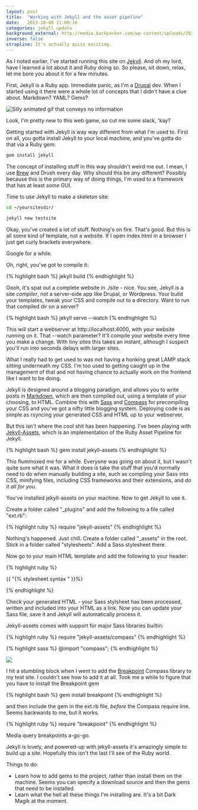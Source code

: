 ```yaml
---
layout: post
title:  "Working with Jekyll and the asset pipeline"
date:   2013-10-08 11:00:16
categories: jekyll update
background_external: http://media.backpacker.com/wp-content/uploads/2014/11/AmericanWild_mcgownPeak_Howard_1400x400.jpg
inverse: false
strapline: It's actually quite exciting.
---
```



As I noted earlier, I've started running this site on [Jekyll][1].  And oh my lord, have I learned a lot about it and Ruby doing so. So please, sit down, relax, let me bore you about it for a few minutes.

First, Jekyll is a Ruby app. Immediate panic, as I'm a [Drupal][2] dev. When I started using it there were a whole lot of concepts that I didn't have a clue about. Markdown? YAML? Gems?

![Silly animated gif that conveys no information][wtf]

Look, I'm pretty new to this web game, so cut me some slack, 'kay?

Getting started with Jekyll is way way different from what I'm used to. First on all, you gotta install Jekyll to your local machine, and you've gotta do that via a Ruby gem:



```bash
gem install jekyll
```


The concept of installing stuff in this way shouldn't weird me out. I mean, I use [Brew][8] and Drush every day. Why should this be any different? Possibly because this is the primary way of doing things, I'm used to a framework that has at least *some* GUI.

Time to use Jekyll to make a skeleton site:

```bash
cd ~/yoursitesdir/

jekyll new testsite
```

Okay, you've created a lot of stuff. Nothing's on fire. That's good. But this is all some kind of template, not a website. If I open index.html in a browser I just get curly brackets everywhere.

Google for a while.

Oh, right, you've got to compile it:

{% highlight bash %}
jekyll build
{% endhighlight %}

Oooh, it's spat out a complete website in ./site - nice. You see, Jekyll is a site *compiler*, not a server-side app like Drupal, or Wordpress. Your build your templates, tweak your CSS and compile out to a directory. Want to run that compiled dir on a server?

{% highlight bash %}
jekyll serve --watch
{% endhighlight %}

This will start a webserver at http://localhost:4000, with your website running on it. That --watch parameter? It'll compile your website every time you make a change. With tiny sites this takes an instant, although I suspect you'll run into seconds delays with larger sites.

What I really had to get used to was not having a honking great LAMP stack sitting underneath my CSS. I'm too used to getting caught up in the management of that and not having chance to actually work on the frontend like I want to be doing.

Jekyll is designed around a blogging paradigm, and allows you to write posts in [Markdown][3], which are then compiled out, using a template of your choosing, to HTML. Combine this with [Sass][5] and [Compass][6] for precompiling your CSS and you've got a nifty little blogging system. Deploying code is as simple as rsyncing your generated CSS and HTML up to your webserver.

But this isn't where the cool shit has been happening. I've been playing with [Jekyll-Assets][4], which is an implementation of the Ruby Asset Pipeline for Jekyll.

{% highlight bash %}
gem install jekyll-assets
{% endhighlight %}

This flummoxed me for a while. Everyone was going on about it, but I wasn't quite sure what it was. What it does is take the stuff that you'd normally need to do when manually building a site, such as compiling your Sass into CSS, minifying files, including CSS frameworks and their extensions, and *do it all for you*.

You've installed jekyll-assets on your machine. Now to get Jekyll to use it.

Create a folder called "_plugins" and add the following to a file called "ext.rb":

{% highlight ruby %}
require "jekyll-assets"
{% endhighlight %}

Nothing's happened. Just chill. Create a folder called "_assets" in the root. Stick in a folder called "stylesheets". Add a Sass stylesheet there.

Now go to your main HTML template and add the following to your header:

{% highlight ruby %}

{{ "{% stylesheet syntax " }}%}

{% endhighlight %}

Check your generated HTML - your Sass stylsheet has been processed, written and included into your HTML as a link. Now you can update your Sass file, save it and Jekyll will automatically process it.

Jekyll-assets comes with support for major Sass libraries builtin:

{% highlight ruby %}
require "jekyll-assets/compass"
{% endhighlight %}

{% highlight sass %}
@import "compass";
{% endhighlight %}

![][whoah]

I hit a stumbling block when I went to add the [Breakpoint][6] Compass library to my test site. I couldn't see how to add it at all. Took me a while to figure that you have to install the Breakpoint gem

{% highlight bash %}
gem install breakpoint
{% endhighlight %}

and then include the gem in the ext.rb file, *before* the Compass require line. Seems backwards to me, but it works.

{% highlight ruby %}
require "breakpoint"
{% endhighlight %}

Media query breakpoints a-go-go.

Jekyll is lovely, and powered-up with jekyll-assets it's amazingly simple to build up a site. Hopefully this isn't the last I'll see of the Ruby world.

Things to do:

* Learn how to add gems to the project, rather than install them on the machine. Seems you can specify a download source and then the gems that need to be installed.
* Learn what the hell all these things I'm installing are. It's a bit Dark Magik at the moment.


[drunk]: http://stream1.gifsoup.com/view4/1410221/fast-show-o.gif
[dance]: http://stream1.gifsoup.com/view2/1342920/ren-and-stimpy-dance-o.gif
[whoah]: http://www.reactiongifs.com/wp-content/uploads/2013/10/woah.gif
[wtf]: http://www.reactiongifs.com/wp-content/gallery/wtf/seriously.gif

[1]: http://jekyllrb.com
[2]: http://drupal.org
[3]: http://daringfireball.net/projects/markdown/
[4]: https://github.com/ixti/jekyll-assets
[5]: http://sass-lang.com/
[6]: http://breakpoint-sass.com/

[8]: http://brew.sh/
